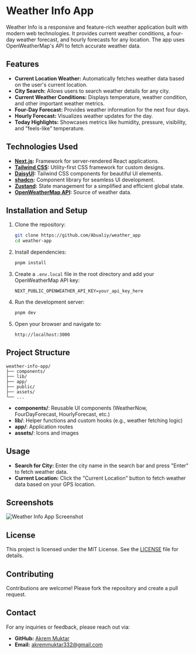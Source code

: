 # Weather Info App

Weather Info is a responsive and feature-rich weather application built with modern web technologies. It provides current weather conditions, a four-day weather forecast, and hourly forecasts for any location. The app uses OpenWeatherMap's API to fetch accurate weather data.

## Features
- **Current Location Weather:** Automatically fetches weather data based on the user's current location.
- **City Search:** Allows users to search weather details for any city.
- **Current Weather Conditions:** Displays temperature, weather condition, and other important weather metrics.
- **Four-Day Forecast:** Provides weather information for the next four days.
- **Hourly Forecast:** Visualizes weather updates for the day.
- **Today Highlights:** Showcases metrics like humidity, pressure, visibility, and "feels-like" temperature.

## Technologies Used
- **[Next.js](https://nextjs.org/):** Framework for server-rendered React applications.
- **[Tailwind CSS](https://tailwindcss.com/):** Utility-first CSS framework for custom designs.
- **[DaisyUI](https://daisyui.com/):** Tailwind CSS components for beautiful UI elements.
- **[shadcn](https://shadcn.dev/):** Component library for seamless UI development.
- **[Zustand](https://zustand-demo.pmnd.rs/):** State management for a simplified and efficient global state.
- **[OpenWeatherMap API](https://openweathermap.org/):** Source of weather data.

## Installation and Setup

1. Clone the repository:
   ```bash
   git clone https://github.com/Abualiy/weather_app
   cd weather-app
   ```

2. Install dependencies:
   ```bash
   pnpm install
   ```

3. Create a `.env.local` file in the root directory and add your OpenWeatherMap API key:
   ```env
   NEXT_PUBLIC_OPENWEATHER_API_KEY=your_api_key_here
   ```

4. Run the development server:
   ```bash
   pnpm dev
   ```

5. Open your browser and navigate to:
   ```
   http://localhost:3000
   ```

## Project Structure
```
weather-info-app/
├── components/
├── lib/
├── app/
├── public/
├── assets/
└── ...
```

- **components/**: Reusable UI components (WeatherNow, FourDayForecast, HourlyForecast, etc.)
- **lib/**: Helper functions and custom hooks (e.g., weather fetching logic)
- **app/**: Application routes
- **assets/**: Icons and images

## Usage
- **Search for City:** Enter the city name in the search bar and press "Enter" to fetch weather data.
- **Current Location:** Click the "Current Location" button to fetch weather data based on your GPS location.

## Screenshots
![Weather Info App Screenshot](/weather-info-app.png)

## License
This project is licensed under the MIT License. See the [LICENSE](LICENSE) file for details.

## Contributing
Contributions are welcome! Please fork the repository and create a pull request.

## Contact
For any inquiries or feedback, please reach out via:
- **GitHub:** [Akrem Muktar](https://github.com/Abualiy)
- **Email:** akremmuktar332@gmail.com

